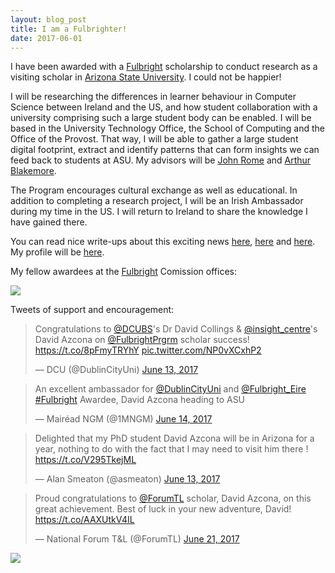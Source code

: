 ```yaml
---
layout: blog_post
title: I am a Fulbrighter!
date: 2017-06-01
---
```


I have been awarded with a [Fulbright][fulbright] scholarship to conduct research as a visiting scholar in [Arizona State University][asu]. I could not be happier!

I will be researching the differences in learner behaviour in Computer Science between Ireland and the US, and how student collaboration with a university comprising such a large student body can be enabled. I will be based in the University Technology Office, the School of Computing and the Office of the Provost. That way, I will be able to gather a large student digital footprint, extract and identify patterns that can form insights we can feed back to students at ASU. My advisors will be [John Rome](https://uto.asu.edu/about/john-rome) and [Arthur Blakemore](https://isearch.asu.edu/profile/44586).

The Program encourages cultural exchange as well as educational. In addition to completing a research project, I will be an Irish Ambassador during my time in the US. I will return to Ireland to share the knowledge I have gained there.

You can read nice write-ups about this exciting news [here](https://www.dcu.ie/news/2017/jun/s0617i.shtml), [here](https://www.insight-centre.org/content/insights-david-azcona-awarded-prestigious-fulbright-scholarship) and [here](http://www.computing.dcu.ie/news/insights-david-azcona-awarded-prestigious-fulbright-scholarship). My profile will be [here](http://www.fulbright.ie/custom_alumni/david-azcona/).

[fulbright]: http://www.fulbright.ie/
[asu]: http://asu.edu/

My fellow awardees at the [Fulbright][fulbright] Comission offices:

<img class="post-image-bottom" src="{{ site.baseurl }}/images/fulbright_awardees.jpg" />

Tweets of support and encouragement:

<blockquote class="twitter-tweet" data-lang="en">
	<p lang="en" dir="ltr">Congratulations to <a href="https://twitter.com/DCUBS?ref_src=twsrc%5Etfw">@DCUBS</a>&#39;s Dr David Collings &amp; <a href="https://twitter.com/insight_centre?ref_src=twsrc%5Etfw">@insight_centre</a>&#39;s David Azcona on <a href="https://twitter.com/FulbrightPrgrm?ref_src=twsrc%5Etfw">@FulbrightPrgrm</a> scholar success! <a href="https://t.co/8pFmyTRYhY">https://t.co/8pFmyTRYhY</a> <a href="https://t.co/NP0vXCxhP2">pic.twitter.com/NP0vXCxhP2</a></p>&mdash; DCU (@DublinCityUni) <a href="https://twitter.com/DublinCityUni/status/874581160130752512?ref_src=twsrc%5Etfw">June 13, 2017</a>
</blockquote>

<blockquote class="twitter-tweet" data-lang="en">
	<p lang="en" dir="ltr">An excellent ambassador for 
		<a href="https://twitter.com/DublinCityUni?ref_src=twsrc%5Etfw">@DublinCityUni</a> and 
		<a href="https://twitter.com/Fulbright_Eire?ref_src=twsrc%5Etfw">@Fulbright_Eire</a> 
		<a href="https://twitter.com/hashtag/Fulbright?src=hash&amp;ref_src=twsrc%5Etfw">#Fulbright</a> 
		Awardee, David Azcona heading to ASU
	</p>
	&mdash; Mairéad NGM (@1MNGM) 
	<a href="https://twitter.com/1MNGM/status/875125926199263234?ref_src=twsrc%5Etfw">June 14, 2017</a>
</blockquote>

<blockquote class="twitter-tweet" data-lang="en">
	<p lang="en" dir="ltr">Delighted that my PhD student David Azcona will be in Arizona for a year, nothing to do with the fact that I may need to visit him there ! 
		<a href="https://t.co/V295TkejML">https://t.co/V295TkejML</a>
	</p>
	&mdash; Alan Smeaton (@asmeaton) 
	<a href="https://twitter.com/asmeaton/status/874622483709784064?ref_src=twsrc%5Etfw">June 13, 2017</a>
</blockquote>

<blockquote class="twitter-tweet" data-lang="en"><p lang="en" dir="ltr">Proud congratulations to <a href="https://twitter.com/ForumTL?ref_src=twsrc%5Etfw">@ForumTL</a> scholar, David Azcona, on this great achievement. Best of luck in your new adventure, David! <a href="https://t.co/AAXUtkV4IL">https://t.co/AAXUtkV4IL</a></p>&mdash; National Forum T&amp;L (@ForumTL) <a href="https://twitter.com/ForumTL/status/877452199068147712?ref_src=twsrc%5Etfw">June 21, 2017</a></blockquote>

<script async src="https://platform.twitter.com/widgets.js" charset="utf-8"></script>

<img class="post-image-bottom" src="{{ site.baseurl }}/images/fulbright_insight.jpg" />